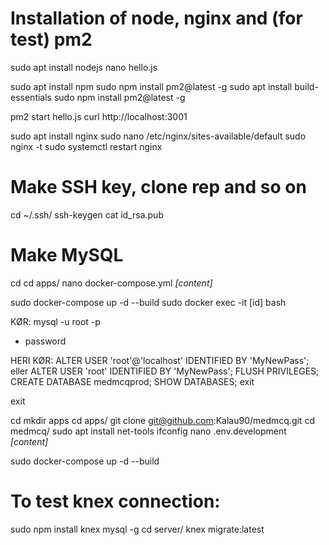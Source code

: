 # Installation of node, nginx and (for test) pm2
sudo apt install nodejs
nano hello.js

sudo apt install npm
sudo npm install pm2@latest -g
sudo apt install build-essentials
sudo npm install pm2@latest -g

pm2 start hello.js
curl http://localhost:3001

sudo apt install nginx
sudo nano /etc/nginx/sites-available/default
sudo nginx -t
sudo systemctl restart nginx

# Make SSH key, clone rep and so on
cd ~/.ssh/
ssh-keygen
cat id_rsa.pub

# Make MySQL
cd
cd apps/
nano docker-compose.yml
*[content]*

sudo docker-compose up -d --build
sudo docker exec -it [id] bash

KØR:
mysql -u root -p
+ password

HERI KØR:
ALTER USER 'root'@'localhost' IDENTIFIED BY 'MyNewPass';
eller
ALTER USER 'root' IDENTIFIED BY 'MyNewPass';
FLUSH PRIVILEGES;
CREATE DATABASE medmcqprod;
SHOW DATABASES;
exit

exit

cd
mkdir apps
cd apps/
git clone git@github.com:Kalau90/medmcq.git
cd medmcq/
sudo apt install net-tools
ifconfig
nano .env.development
*[content]*

sudo docker-compose up -d --build

# To test knex connection:
sudo npm install knex mysql -g
cd server/
knex migrate:latest
